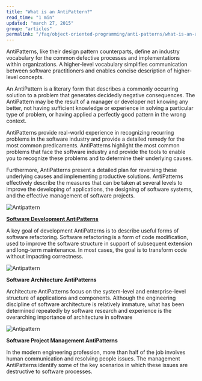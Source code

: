 ```yaml
---
title: "What is an AntiPattern?"
read_time: "1 min"
updated: "march 27, 2015"
group: "articles"
permalink: "/faq/object-oriented-programming/anti-patterns/what-is-an-antipattern/"
---
```


AntiPatterns, like their design pattern counterparts, define an industry vocabulary for the common defective processes and implementations within organizations. A higher-level vocabulary simplifies communication between software practitioners and enables concise description of higher-level concepts.

An AntiPattern is a literary form that describes a commonly occurring solution to a problem that generates decidedly negative consequences. The AntiPattern may be the result of a manager or developer not knowing any better, not having sufficient knowledge or experience in solving a particular type of problem, or having applied a perfectly good pattern in the wrong context.

AntiPatterns provide real-world experience in recognizing recurring problems in the software industry and provide a detailed remedy for the most common predicaments. AntiPatterns highlight the most common problems that face the software industry and provide the tools to enable you to recognize these problems and to determine their underlying causes.

Furthermore, AntiPatterns present a detailed plan for reversing these underlying causes and implementing productive solutions. AntiPatterns effectively describe the measures that can be taken at several levels to improve the developing of applications, the designing of software systems, and the effective management of software projects.


![Antipattern](/images/anti-patterns/mang.jpg "Antipattern")

<b>[Software Development AntiPatterns](/faq/object-oriented-programming/anti-patterns/software-development-antipatterns/)</b>

A key goal of development AntiPatterns is to describe useful forms of software refactoring. Software refactoring is a form of code modification, used to improve the software structure in support of subsequent extension and long-term maintenance. In most cases, the goal is to transform code without impacting correctness. 

![Antipattern](/images/anti-patterns/softde.jpg "Antipattern")

<b>Software Architecture AntiPatterns</b>

Architecture AntiPatterns focus on the system-level and enterprise-level structure of applications and components. Although the engineering discipline of software architecture is relatively immature, what has been determined repeatedly by software research and experience is the overarching importance of architecture in software 

![Antipattern](/images/anti-patterns/imp.jpg "Antipattern")

<b>Software Project Management AntiPatterns</b>

In the modern engineering profession, more than half of the job involves human communication and resolving people issues. The management AntiPatterns identify some of the key scenarios in which these issues are destructive to software processes.
